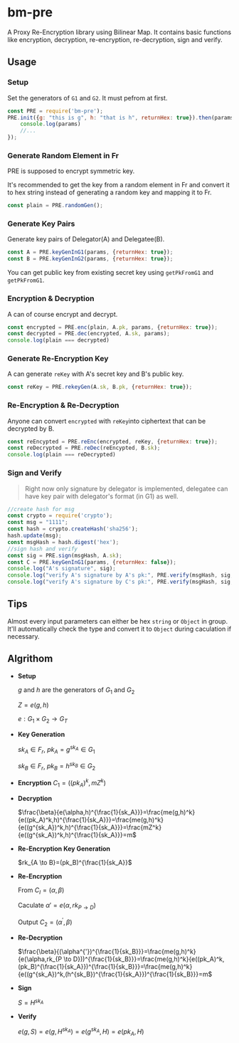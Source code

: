 # bm-pre
A Proxy Re-Encryption library using Bilinear Map. It contains basic functions like encryption, decryption, re-encryption, re-decryption, sign and verify.
## Usage
### Setup
Set the generators of `G1` and `G2`. It must pefrom at first.
```javascript
const PRE = require('bm-pre');
PRE.init({g: "this is g", h: "that is h", returnHex: true}).then(params => {
    console.log(params)
    //...
});
```
### Generate Random Element in Fr
PRE is supposed to encrypt symmetric key.

It's recommended to get the key from a random element in Fr and convert it to hex string instead of generating a random key and mapping it to Fr.
```javascript
const plain = PRE.randomGen();
```
### Generate Key Pairs
Generate key pairs of Delegator(A) and Delegatee(B).
```javascript
const A = PRE.keyGenInG1(params, {returnHex: true});
const B = PRE.keyGenInG2(params, {returnHex: true});
```
You can get public key from existing secret key using `getPkFromG1` and `getPkFromG1`.
### Encryption & Decryption
A can of course encrypt and decrypt.
```javascript
const encrypted = PRE.enc(plain, A.pk, params, {returnHex: true});
const decrypted = PRE.dec(encrypted, A.sk, params);
console.log(plain === decrypted)
```
### Generate Re-Encryption Key
A can generate `reKey` with A's secret key and B's public key.
```javascript
const reKey = PRE.rekeyGen(A.sk, B.pk, {returnHex: true});
```
### Re-Encryption & Re-Decryption
Anyone can convert `encrypted` with `reKey`into ciphertext that can be decrypted by B.
```javascript
const reEncypted = PRE.reEnc(encrypted, reKey, {returnHex: true});
const reDecrypted = PRE.reDec(reEncypted, B.sk);
console.log(plain === reDecrypted)
```
### Sign and Verify
> Right now only signature by delegator is implemented, delegatee can have key pair with delegator's format (in G1) as well.

```javascript
//create hash for msg
const crypto = require('crypto');
const msg = "1111";
const hash = crypto.createHash('sha256');
hash.update(msg);
const msgHash = hash.digest('hex');
//sign hash and verify
const sig = PRE.sign(msgHash, A.sk);
const C = PRE.keyGenInG1(params, {returnHex: false});
console.log("A's signature", sig);
console.log("verify A's signature by A's pk:", PRE.verify(msgHash, sig, A.pk, params));
console.log("verify A's signature by C's pk:", PRE.verify(msgHash, sig, C.pk, params))
```
## Tips
Almost every input parameters can either be hex `string` or `Object` in group. It'll automatically check the type and convert it to `Object` during caculation if necessary.
## Algrithom
- **Setup**

  $g$ and $h$ are the generators of $G_1$ and $G_2$

  $Z=e(g,h)$

  $e:G_1 \times G_2 \to G_T$

- **Key Generation**

  $sk_A \in F_r$, $pk_A=g^{sk_A} \in G_1$

  $sk_B \in F_r$, $pk_B=h^{sk_B} \in G_2$

- **Encryption**
  $C_1=((pk_A)^k,mZ^k)$

- **Decryption**

  $\frac{\beta}{e(\alpha,h)^{\frac{1}{sk_A}}}=\frac{me(g,h)^k}{e((pk_A)^k,h)^{\frac{1}{sk_A}}}=\frac{me(g,h)^k}{e((g^{sk_A})^k,h)^{\frac{1}{sk_A}}}=\frac{mZ^k}{e((g^{sk_A})^k,h)^{\frac{1}{sk_A}}}=m$

- **Re-Encryption Key Generation**

  $rk_{A \to B}=(pk_B)^{\frac{1}{sk_A}}$

- **Re-Encryption**

  From $C_I=(\alpha,\beta)$

  Caculate $\alpha{'}=e(\alpha,rk_{P \to D})$

  Output $C_2=(\alpha ^{'},\beta)$

- **Re-Decryption**

  $\frac{\beta}{(\alpha^{'})^{\frac{1}{sk_B}}}=\frac{me(g,h)^k}{e(\alpha,rk_{P \to D}))^{\frac{1}{sk_B}}}=\frac{me(g,h)^k}{e((pk_A)^k,(pk_B)^{\frac{1}{sk_A}})^{\frac{1}{sk_B}}}=\frac{me(g,h)^k}{e((g^{sk_A})^k,(h^{sk_B})^{\frac{1}{sk_A}})^{\frac{1}{sk_B}}}=m$

- **Sign**

  $S=H^{sk_A}$

- **Verify**

  $e(g,S)=e(g,H^{sk_A})=e(g^{sk_A},H)=e(pk_A,H)$
